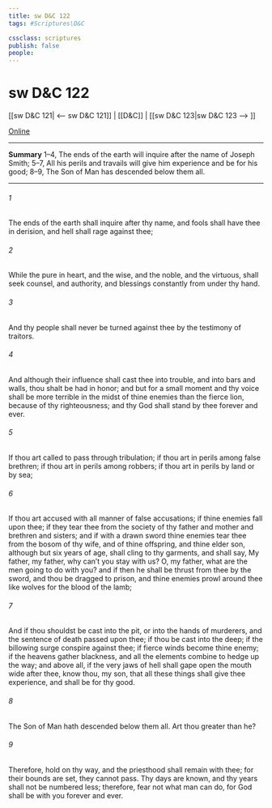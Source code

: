 ```yaml
---
title: sw D&C 122
tags: #Scriptures\D&C

cssclass: scriptures
publish: false
people:
---
```


# sw D&C 122
[[sw D&C 121| <-- sw D&C 121]] | [[D&C]] | [[sw D&C 123|sw D&C 123 --> ]]

[Online](https://churchofjesuschrist.org/study/scriptures/dc-testament/dc/122?lang=eng)

---
__Summary__
1–4, The ends of the earth will inquire after the name of Joseph Smith; 5–7, All his perils and travails will give him experience and be for his good; 8–9, The Son of Man has descended below them all.

---
###### 1 
The ends of the earth shall inquire after thy name, and fools shall have thee in derision, and hell shall rage against thee;

###### 2 
While the pure in heart, and the wise, and the noble, and the virtuous, shall seek counsel, and authority, and blessings constantly from under thy hand.

###### 3 
And thy people shall never be turned against thee by the testimony of traitors.

###### 4 
And although their influence shall cast thee into trouble, and into bars and walls, thou shalt be had in honor; and but for a small moment and thy voice shall be more terrible in the midst of thine enemies than the fierce lion, because of thy righteousness; and thy God shall stand by thee forever and ever.

###### 5 
If thou art called to pass through tribulation; if thou art in perils among false brethren; if thou art in perils among robbers; if thou art in perils by land or by sea;

###### 6 
If thou art accused with all manner of false accusations; if thine enemies fall upon thee; if they tear thee from the society of thy father and mother and brethren and sisters; and if with a drawn sword thine enemies tear thee from the bosom of thy wife, and of thine offspring, and thine elder son, although but six years of age, shall cling to thy garments, and shall say, My father, my father, why can’t you stay with us? O, my father, what are the men going to do with you? and if then he shall be thrust from thee by the sword, and thou be dragged to prison, and thine enemies prowl around thee like wolves for the blood of the lamb;

###### 7 
And if thou shouldst be cast into the pit, or into the hands of murderers, and the sentence of death passed upon thee; if thou be cast into the deep; if the billowing surge conspire against thee; if fierce winds become thine enemy; if the heavens gather blackness, and all the elements combine to hedge up the way; and above all, if the very jaws of hell shall gape open the mouth wide after thee, know thou, my son, that all these things shall give thee experience, and shall be for thy good.

###### 8 
The Son of Man hath descended below them all. Art thou greater than he?

###### 9 
Therefore, hold on thy way, and the priesthood shall remain with thee; for their bounds are set, they cannot pass. Thy days are known, and thy years shall not be numbered less; therefore, fear not what man can do, for God shall be with you forever and ever.

